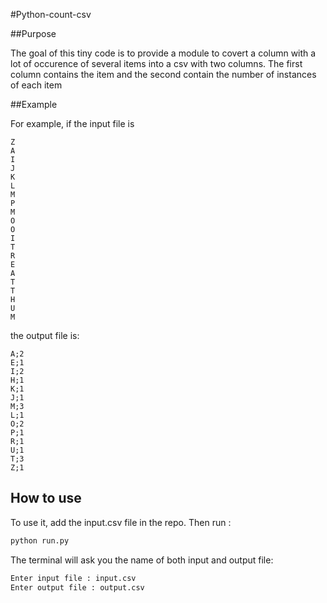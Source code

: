 #Python-count-csv

##Purpose

The goal of this tiny code is to provide a module to covert a column with a lot of occurence of several items into a csv with two columns.
The first column contains the item and the second contain the number of instances of each item

##Example

For example, if the input file is 

```csv
Z
A
I
J
K
L
M
P
M
O
O
I
T
R
E
A
T
T
H
U
M
```

the output file is:

```csv
A;2
E;1
I;2
H;1
K;1
J;1
M;3
L;1
O;2
P;1
R;1
U;1
T;3
Z;1
```

## How to use

To use it, add the input.csv file in the repo.
Then run :

```bash
python run.py
```

The terminal will ask you the name of both input and output file:

```bash
Enter input file : input.csv
Enter output file : output.csv
```





